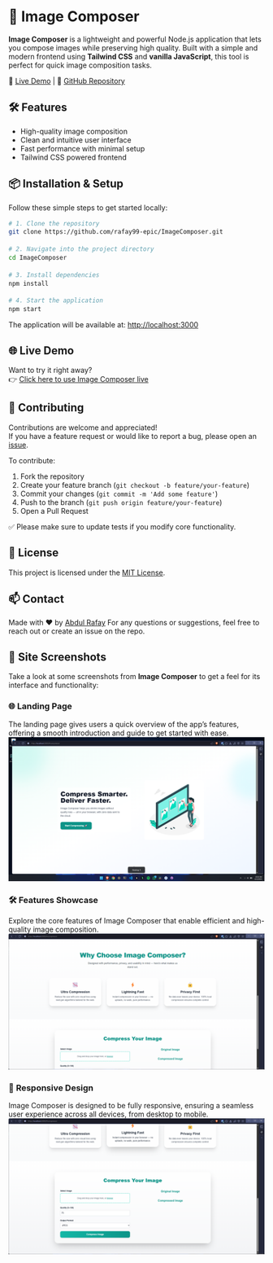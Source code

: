 # 🎨 Image Composer

**Image Composer** is a lightweight and powerful Node.js application that lets you compose images while preserving high quality. Built with a simple and modern frontend using **Tailwind CSS** and **vanilla JavaScript**, this tool is perfect for quick image composition tasks.

🚀 [Live Demo](https://imagecomposer.onrender.com) | 📂 [GitHub Repository](https://github.com/rafay99-epic/ImageComposer)

## 🛠️ Features

- High-quality image composition
- Clean and intuitive user interface
- Fast performance with minimal setup
- Tailwind CSS powered frontend

## 📦 Installation & Setup

Follow these simple steps to get started locally:

```bash
# 1. Clone the repository
git clone https://github.com/rafay99-epic/ImageComposer.git

# 2. Navigate into the project directory
cd ImageComposer

# 3. Install dependencies
npm install

# 4. Start the application
npm start
```

The application will be available at: [http://localhost:3000](http://localhost:3000)

## 🌐 Live Demo

Want to try it right away?  
👉 [Click here to use Image Composer live](https://imagecomposer.onrender.com)

## 🤝 Contributing

Contributions are welcome and appreciated!  
If you have a feature request or would like to report a bug, please open an [issue](https://github.com/rafay99-epic/ImageComposer/issues).

To contribute:

1. Fork the repository
2. Create your feature branch (`git checkout -b feature/your-feature`)
3. Commit your changes (`git commit -m 'Add some feature'`)
4. Push to the branch (`git push origin feature/your-feature`)
5. Open a Pull Request

✅ Please make sure to update tests if you modify core functionality.

## 📄 License

This project is licensed under the [MIT License](./LICENSE).

## 📫 Contact

Made with ❤️ by [Abdul Rafay](https://rafay99.com)
For any questions or suggestions, feel free to reach out or create an issue on the repo.

## 📸 Site Screenshots

Take a look at some screenshots from **Image Composer** to get a feel for its interface and functionality:

### 🌐 **Landing Page**

The landing page gives users a quick overview of the app’s features, offering a smooth introduction and guide to get started with ease.
![Landing Page](./public/assets/img/screenshot_1.png)

### 🛠️ **Features Showcase**

Explore the core features of Image Composer that enable efficient and high-quality image composition.  
![Features Showcase](./public/assets/img/screenshot_2.png)

### 📱 **Responsive Design**

Image Composer is designed to be fully responsive, ensuring a seamless user experience across all devices, from desktop to mobile.  
![Responsive Design](./public/assets/img/screenshot_3.png)
